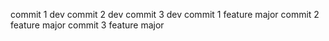 commit 1 dev
commit 2 dev
commit 3 dev
commit 1 feature major
commit 2 feature major
commit 3 feature major